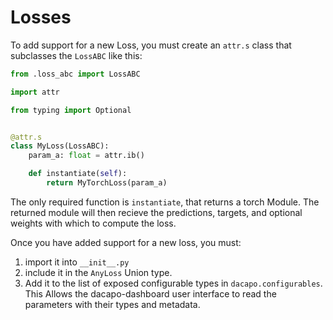 # Losses

To add support for a new Loss, you must create an `attr.s` class that
subclasses the `LossABC` like this:

```python
from .loss_abc import LossABC

import attr

from typing import Optional


@attr.s
class MyLoss(LossABC):
    param_a: float = attr.ib()

    def instantiate(self):
        return MyTorchLoss(param_a)
```

The only required function is `instantiate`, that returns a torch Module. The returned
module will then recieve the predictions, targets, and optional weights with which
to compute the loss.

Once you have added support for a new loss, you must:
1) import it into `__init__.py`
2) include it in the `AnyLoss` Union type.
3) Add it to the list of exposed configurable types in `dacapo.configurables`. This Allows
the dacapo-dashboard user interface to read the parameters with their types and metadata.